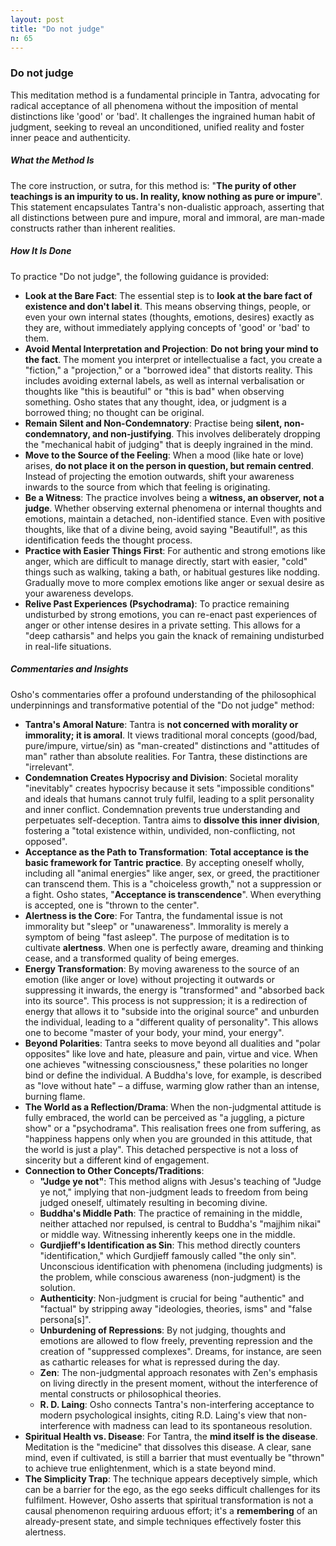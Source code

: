 ```yaml
---
layout: post
title: "Do not judge"
n: 65
---
```

### Do not judge

This meditation method is a fundamental principle in Tantra, advocating for radical acceptance of all phenomena without the imposition of mental distinctions like 'good' or 'bad'. It challenges the ingrained human habit of judgment, seeking to reveal an unconditioned, unified reality and foster inner peace and authenticity.

##### What the Method Is

The core instruction, or sutra, for this method is: "**The purity of other teachings is an impurity to us. In reality, know nothing as pure or impure**". This statement encapsulates Tantra's non-dualistic approach, asserting that all distinctions between pure and impure, moral and immoral, are man-made constructs rather than inherent realities.

##### How It Is Done

To practice "Do not judge", the following guidance is provided:

*   **Look at the Bare Fact**: The essential step is to **look at the bare fact of existence and don't label it**. This means observing things, people, or even your own internal states (thoughts, emotions, desires) exactly as they are, without immediately applying concepts of 'good' or 'bad' to them.
*   **Avoid Mental Interpretation and Projection**: **Do not bring your mind to the fact**. The moment you interpret or intellectualise a fact, you create a "fiction," a "projection," or a "borrowed idea" that distorts reality. This includes avoiding external labels, as well as internal verbalisation or thoughts like "this is beautiful" or "this is bad" when observing something. Osho states that any thought, idea, or judgment is a borrowed thing; no thought can be original.
*   **Remain Silent and Non-Condemnatory**: Practise being **silent, non-condemnatory, and non-justifying**. This involves deliberately dropping the "mechanical habit of judging" that is deeply ingrained in the mind.
*   **Move to the Source of the Feeling**: When a mood (like hate or love) arises, **do not place it on the person in question, but remain centred**. Instead of projecting the emotion outwards, shift your awareness inwards to the source from which that feeling is originating.
*   **Be a Witness**: The practice involves being a **witness, an observer, not a judge**. Whether observing external phenomena or internal thoughts and emotions, maintain a detached, non-identified stance. Even with positive thoughts, like that of a divine being, avoid saying "Beautiful!", as this identification feeds the thought process.
*   **Practice with Easier Things First**: For authentic and strong emotions like anger, which are difficult to manage directly, start with easier, "cold" things such as walking, taking a bath, or habitual gestures like nodding. Gradually move to more complex emotions like anger or sexual desire as your awareness develops.
*   **Relive Past Experiences (Psychodrama)**: To practice remaining undisturbed by strong emotions, you can re-enact past experiences of anger or other intense desires in a private setting. This allows for a "deep catharsis" and helps you gain the knack of remaining undisturbed in real-life situations.

##### Commentaries and Insights

Osho's commentaries offer a profound understanding of the philosophical underpinnings and transformative potential of the "Do not judge" method:

*   **Tantra's Amoral Nature**: Tantra is **not concerned with morality or immorality; it is amoral**. It views traditional moral concepts (good/bad, pure/impure, virtue/sin) as "man-created" distinctions and "attitudes of man" rather than absolute realities. For Tantra, these distinctions are "irrelevant".
*   **Condemnation Creates Hypocrisy and Division**: Societal morality "inevitably" creates hypocrisy because it sets "impossible conditions" and ideals that humans cannot truly fulfil, leading to a split personality and inner conflict. Condemnation prevents true understanding and perpetuates self-deception. Tantra aims to **dissolve this inner division**, fostering a "total existence within, undivided, non-conflicting, not opposed".
*   **Acceptance as the Path to Transformation**: **Total acceptance is the basic framework for Tantric practice**. By accepting oneself wholly, including all "animal energies" like anger, sex, or greed, the practitioner can transcend them. This is a "choiceless growth," not a suppression or a fight. Osho states, "**Acceptance is transcendence**". When everything is accepted, one is "thrown to the center".
*   **Alertness is the Core**: For Tantra, the fundamental issue is not immorality but "sleep" or "unawareness". Immorality is merely a symptom of being "fast asleep". The purpose of meditation is to cultivate **alertness**. When one is perfectly aware, dreaming and thinking cease, and a transformed quality of being emerges.
*   **Energy Transformation**: By moving awareness to the source of an emotion (like anger or love) without projecting it outwards or suppressing it inwards, the energy is "transformed" and "absorbed back into its source". This process is not suppression; it is a redirection of energy that allows it to "subside into the original source" and unburden the individual, leading to a "different quality of personality". This allows one to become "master of your body, your mind, your energy".
*   **Beyond Polarities**: Tantra seeks to move beyond all dualities and "polar opposites" like love and hate, pleasure and pain, virtue and vice. When one achieves "witnessing consciousness," these polarities no longer bind or define the individual. A Buddha's love, for example, is described as "love without hate" – a diffuse, warming glow rather than an intense, burning flame.
*   **The World as a Reflection/Drama**: When the non-judgmental attitude is fully embraced, the world can be perceived as "a juggling, a picture show" or a "psychodrama". This realisation frees one from suffering, as "happiness happens only when you are grounded in this attitude, that the world is just a play". This detached perspective is not a loss of sincerity but a different kind of engagement.
*   **Connection to Other Concepts/Traditions**:
    *   **"Judge ye not"**: This method aligns with Jesus's teaching of "Judge ye not," implying that non-judgment leads to freedom from being judged oneself, ultimately resulting in becoming divine.
    *   **Buddha's Middle Path**: The practice of remaining in the middle, neither attached nor repulsed, is central to Buddha's "majjhim nikai" or middle way. Witnessing inherently keeps one in the middle.
    *   **Gurdjieff's Identification as Sin**: This method directly counters "identification," which Gurdjieff famously called "the only sin". Unconscious identification with phenomena (including judgments) is the problem, while conscious awareness (non-judgment) is the solution.
    *   **Authenticity**: Non-judgment is crucial for being "authentic" and "factual" by stripping away "ideologies, theories, isms" and "false persona[s]".
    *   **Unburdening of Repressions**: By not judging, thoughts and emotions are allowed to flow freely, preventing repression and the creation of "suppressed complexes". Dreams, for instance, are seen as cathartic releases for what is repressed during the day.
    *   **Zen**: The non-judgmental approach resonates with Zen's emphasis on living directly in the present moment, without the interference of mental constructs or philosophical theories.
    *   **R. D. Laing**: Osho connects Tantra's non-interfering acceptance to modern psychological insights, citing R.D. Laing's view that non-interference with madness can lead to its spontaneous resolution.
*   **Spiritual Health vs. Disease**: For Tantra, the **mind itself is the disease**. Meditation is the "medicine" that dissolves this disease. A clear, sane mind, even if cultivated, is still a barrier that must eventually be "thrown" to achieve true enlightenment, which is a state beyond mind.
*   **The Simplicity Trap**: The technique appears deceptively simple, which can be a barrier for the ego, as the ego seeks difficult challenges for its fulfilment. However, Osho asserts that spiritual transformation is not a causal phenomenon requiring arduous effort; it's a **remembering** of an already-present state, and simple techniques effectively foster this alertness.